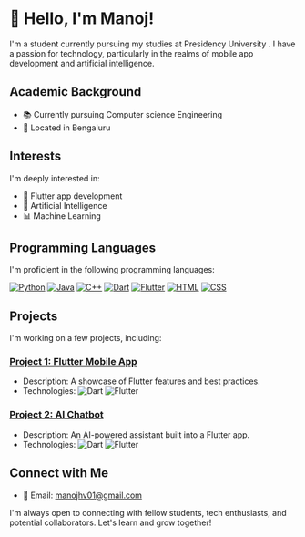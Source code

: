 # 👋 Hello, I'm Manoj!

I'm a student currently pursuing my studies at Presidency University . I have a passion for technology, particularly in the realms of mobile app development and artificial intelligence.

## Academic Background

- 📚 Currently pursuing Computer science Engineering
- 📍 Located in Bengaluru

## Interests

I'm deeply interested in:

- 🚀 Flutter app development
- 🤖 Artificial Intelligence
- 📊 Machine Learning

## Programming Languages

I'm proficient in the following programming languages:

[![Python](https://img.shields.io/badge/Python-3776AB?style=for-the-badge&logo=python&logoColor=white)](https://www.python.org/)
[![Java](https://img.shields.io/badge/Java-007396?style=for-the-badge&logo=java&logoColor=white)](https://www.java.com/)
[![C++](https://img.shields.io/badge/C++-00599C?style=for-the-badge&logo=c%2B%2B&logoColor=white)](https://isocpp.org/)
[![Dart](https://img.shields.io/badge/Dart-0175C2?style=for-the-badge&logo=dart&logoColor=white)](https://dart.dev/)
[![Flutter](https://img.shields.io/badge/Flutter-02569B?style=for-the-badge&logo=flutter&logoColor=white)](https://flutter.dev/)
[![HTML](https://img.shields.io/badge/HTML5-E34F26?style=for-the-badge&logo=html5&logoColor=white)](https://developer.mozilla.org/en-US/docs/Web/HTML)
[![CSS](https://img.shields.io/badge/CSS-1572B6?style=for-the-badge&logo=css3&logoColor=white)](https://developer.mozilla.org/en-US/docs/Web/CSS)

## Projects

I'm working on a few projects, including:

### [Project 1: Flutter Mobile App](link-to-project1)

- Description: A showcase of Flutter features and best practices.
- Technologies: ![Dart](https://img.shields.io/badge/Dart-0175C2?style=for-the-badge&logo=dart&logoColor=white) ![Flutter](https://img.shields.io/badge/Flutter-02569B?style=for-the-badge&logo=flutter&logoColor=white)

### [Project 2: AI Chatbot](link-to-project2)

- Description: An AI-powered assistant built into a Flutter app.
- Technologies: ![Dart](https://img.shields.io/badge/Dart-0175C2?style=for-the-badge&logo=dart&logoColor=white) ![Flutter](https://img.shields.io/badge/Flutter-02569B?style=for-the-badge&logo=flutter&logoColor=white)


## Connect with Me

- 📧 Email: manojhv01@gmail.com


I'm always open to connecting with fellow students, tech enthusiasts, and potential collaborators. Let's learn and grow together!
